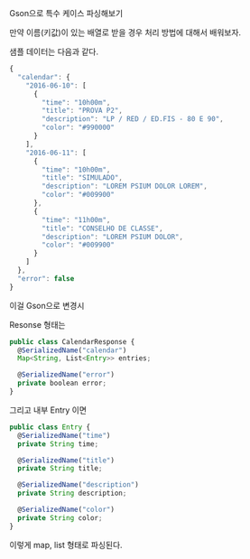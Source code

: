 Gson으로 특수 케이스 파싱해보기

만약 이름\(키값\)이 있는 배열로 받을 경우 처리 방법에 대해서 배워보자. 

샘플 데이터는 다음과 같다. 

```js
{
  "calendar": {
    "2016-06-10": [
      {
        "time": "10h00m",
        "title": "PROVA P2",
        "description": "LP / RED / ED.FIS - 80 E 90",
        "color": "#990000"
      }
    ],
    "2016-06-11": [
      {
        "time": "10h00m",
        "title": "SIMULADO",
        "description": "LOREM PSIUM DOLOR LOREM",
        "color": "#009900"
      },
      {
        "time": "11h00m",
        "title": "CONSELHO DE CLASSE",
        "description": "LOREM PSIUM DOLOR",
        "color": "#009900"
      }
    ]
  },
  "error": false
}
```

이걸 Gson으로 변경시 

Resonse 형태는 

```js
public class CalendarResponse {
  @SerializedName("calendar")
  Map<String, List<Entry>> entries;

  @SerializedName("error")
  private boolean error;
}
```

그리고 내부 Entry 이면

```js
public class Entry {
  @SerializedName("time")
  private String time;

  @SerializedName("title")
  private String title;

  @SerializedName("description")
  private String description;

  @SerializedName("color")
  private String color;
}
```

이렇게 map, list 형태로 파싱된다. 

